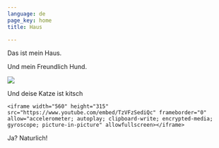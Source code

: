 ```yaml
---
language: de
page_key: home
title: Haus

---
```

Das ist mein Haus.

Und mein Freundlich Hund.

![](/src/assets/images/mountain-peak.jpg)

Und deise Katze ist kitsch

    <iframe width="560" height="315" src="https://www.youtube.com/embed/TzVFzSediQc" frameborder="0" allow="accelerometer; autoplay; clipboard-write; encrypted-media; gyroscope; picture-in-picture" allowfullscreen></iframe>

Ja? Naturlich!